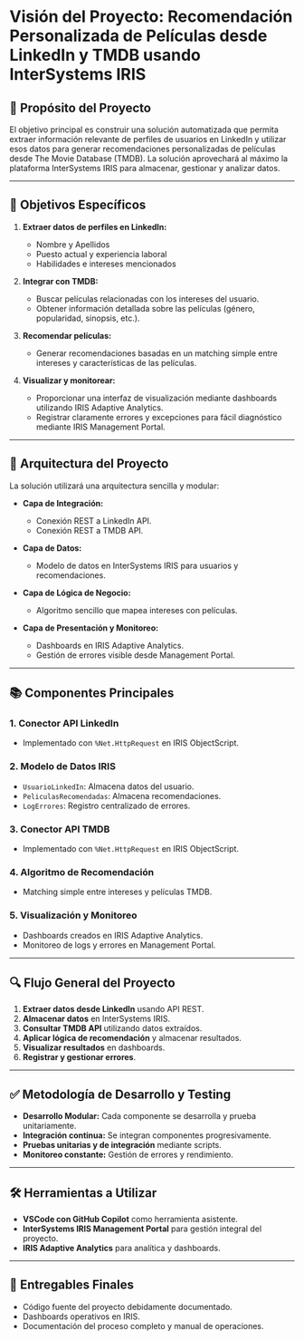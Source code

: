 # Visión del Proyecto: Recomendación Personalizada de Películas desde LinkedIn y TMDB usando InterSystems IRIS

## 🌟 Propósito del Proyecto

El objetivo principal es construir una solución automatizada que permita extraer información relevante de perfiles de usuarios en LinkedIn y utilizar esos datos para generar recomendaciones personalizadas de películas desde The Movie Database (TMDB). La solución aprovechará al máximo la plataforma InterSystems IRIS para almacenar, gestionar y analizar datos.

---

## 🎯 Objetivos Específicos

1. **Extraer datos de perfiles en LinkedIn:**

   * Nombre y Apellidos
   * Puesto actual y experiencia laboral
   * Habilidades e intereses mencionados

2. **Integrar con TMDB:**

   * Buscar películas relacionadas con los intereses del usuario.
   * Obtener información detallada sobre las películas (género, popularidad, sinopsis, etc.).

3. **Recomendar películas:**

   * Generar recomendaciones basadas en un matching simple entre intereses y características de las películas.

4. **Visualizar y monitorear:**

   * Proporcionar una interfaz de visualización mediante dashboards utilizando IRIS Adaptive Analytics.
   * Registrar claramente errores y excepciones para fácil diagnóstico mediante IRIS Management Portal.

---

## 🚧 Arquitectura del Proyecto

La solución utilizará una arquitectura sencilla y modular:

* **Capa de Integración:**

  * Conexión REST a LinkedIn API.
  * Conexión REST a TMDB API.

* **Capa de Datos:**

  * Modelo de datos en InterSystems IRIS para usuarios y recomendaciones.

* **Capa de Lógica de Negocio:**

  * Algoritmo sencillo que mapea intereses con películas.

* **Capa de Presentación y Monitoreo:**

  * Dashboards en IRIS Adaptive Analytics.
  * Gestión de errores visible desde Management Portal.

---

## 📚 Componentes Principales

### 1. Conector API LinkedIn

* Implementado con `%Net.HttpRequest` en IRIS ObjectScript.

### 2. Modelo de Datos IRIS

* `UsuarioLinkedIn`: Almacena datos del usuario.
* `PeliculasRecomendadas`: Almacena recomendaciones.
* `LogErrores`: Registro centralizado de errores.

### 3. Conector API TMDB

* Implementado con `%Net.HttpRequest` en IRIS ObjectScript.

### 4. Algoritmo de Recomendación

* Matching simple entre intereses y películas TMDB.

### 5. Visualización y Monitoreo

* Dashboards creados en IRIS Adaptive Analytics.
* Monitoreo de logs y errores en Management Portal.

---

## 🔍 Flujo General del Proyecto

1. **Extraer datos desde LinkedIn** usando API REST.
2. **Almacenar datos** en InterSystems IRIS.
3. **Consultar TMDB API** utilizando datos extraídos.
4. **Aplicar lógica de recomendación** y almacenar resultados.
5. **Visualizar resultados** en dashboards.
6. **Registrar y gestionar errores**.

---

## ✅ Metodología de Desarrollo y Testing

* **Desarrollo Modular:** Cada componente se desarrolla y prueba unitariamente.
* **Integración continua:** Se integran componentes progresivamente.
* **Pruebas unitarias y de integración** mediante scripts.
* **Monitoreo constante:** Gestión de errores y rendimiento.

---

## 🛠️ Herramientas a Utilizar

* **VSCode con GitHub Copilot** como herramienta asistente.
* **InterSystems IRIS Management Portal** para gestión integral del proyecto.
* **IRIS Adaptive Analytics** para analítica y dashboards.

---

## 🚀 Entregables Finales

* Código fuente del proyecto debidamente documentado.
* Dashboards operativos en IRIS.
* Documentación del proceso completo y manual de operaciones.
